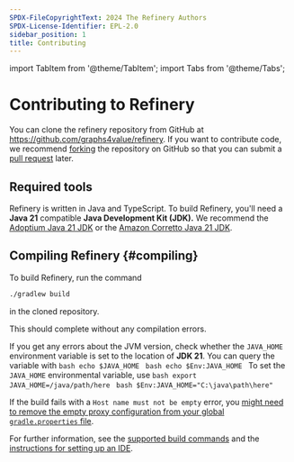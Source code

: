```yaml
---
SPDX-FileCopyrightText: 2024 The Refinery Authors
SPDX-License-Identifier: EPL-2.0
sidebar_position: 1
title: Contributing
---
```


import TabItem from '@theme/TabItem';
import Tabs from '@theme/Tabs';

# Contributing to Refinery

You can clone the refinery repository from GitHub at https://github.com/graphs4value/refinery.
If you want to contribute code, we recommend [forking](https://docs.github.com/en/pull-requests/collaborating-with-pull-requests/working-with-forks/fork-a-repo) the repository on GitHub so that you can submit a [pull request](https://github.com/graphs4value/refinery/pulls) later.

## Required tools

Refinery is written in Java and TypeScript. To build Refinery, you'll need a **Java 21** compatible **Java Development Kit (JDK).** We recommend the [Adoptium Java 21 JDK](https://adoptium.net/) or the [Amazon Corretto Java 21 JDK](https://aws.amazon.com/corretto/).

## Compiling Refinery {#compiling}

To build Refinery, run the command
```bash posix2windows
./gradlew build
```
in the cloned repository.

This should complete without any compilation errors.

If you get any errors about the JVM version, check whether the `JAVA_HOME` environment variable is set to the location of **JDK 21**. You can query the variable with
<Tabs groupId="posix2windows">
    <TabItem value="posix" label="Linux or macOS">
        ```bash
        echo $JAVA_HOME
        ```
    </TabItem>
    <TabItem value="windows" label="Windows (PowerShell)">
        ```bash
        echo $Env:JAVA_HOME
        ```
    </TabItem>
</Tabs>
To set the `JAVA_HOME` environmental variable, use
<Tabs groupId="posix2windows">
    <TabItem value="posix" label="Linux or macOS">
        ```bash
        export JAVA_HOME=/java/path/here
        ```
    </TabItem>
    <TabItem value="windows" label="Windows (PowerShell)">
        ```bash
        $Env:JAVA_HOME="C:\java\path\here"
        ```
    </TabItem>
</Tabs>

If the build fails with a `Host name must not be empty` error, you [might need to remove the empty proxy configuration from your global `gradle.properties` file](https://stackoverflow.com/a/62128323).

For further information, see the [supported build commands](/develop/contributing/commands) and the [instructions for setting up an IDE](/develop/contributing/ide-setup).
